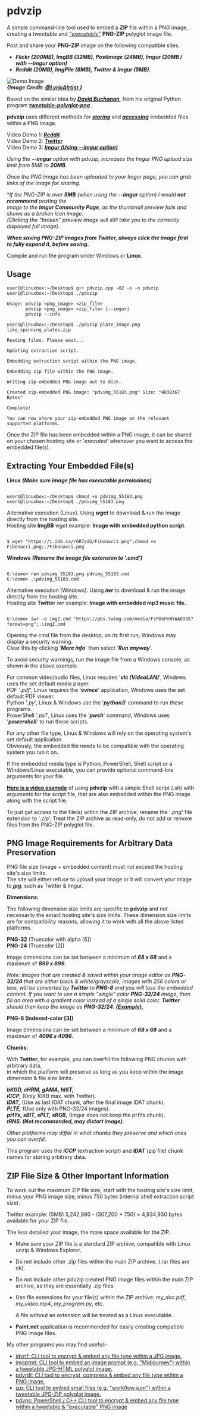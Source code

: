 # pdvzip
A simple command-line tool used to embed a **ZIP** file within a PNG image,  
creating a *tweetable* and *["executable"](https://github.com/CleasbyCode/pdvzip#extracting-your-embedded-files)* **PNG-ZIP** polyglot image file.  

Post and share your **PNG-ZIP** image on the following compatible sites.

* ***Flickr (200MB), ImgBB (32MB), PostImage (24MB), Imgur (20MB / with --imgur option)***
* ***Reddit (20MB), ImgPile (8MB), Twitter & Imgur (5MB).***

![Demo Image](https://github.com/CleasbyCode/pdvzip/blob/main/demo_images/pdvimg_55183.png)  
 ***{Image Credit:*** [***@LyricAIrtist*** ](https://twitter.com/LyricAIrtist/status/1720055981730680859)***}***  
 
Based on the similar idea by [***David Buchanan***](https://www.da.vidbuchanan.co.uk/), from his original Python program [***tweetable-polyglot-png***](https://github.com/DavidBuchanan314/tweetable-polyglot-png).  

**pdvzip** uses different methods for [***storing***](https://github.com/CleasbyCode/pdvzip#png-image-requirements-for-arbitrary-data-preservation) and [***accessing***](https://github.com/CleasbyCode/pdvzip#extracting-your-embedded-files) embedded files within a PNG image.  

Video Demo 1: [***Reddit***](https://youtu.be/yAcjc3qdiSk)  
Video Demo 2: [***Twitter***](https://youtu.be/sq6GELZ9G_I)  
Video Demo 3: [***Imgur (Using --imgur option)***](https://youtu.be/vOGkbm57P90)  

*Using the **--imgur** option with pdvzip, increases the Imgur PNG upload size limit from 5MB to **20MB**.*

*Once the PNG image has been uploaded to your Imgur page, you can grab links of the image for sharing.* 

\**If the PNG-ZIP is over **5MB** (when using the **--imgur** option) I would **not recommend** posting the  
image to the **Imgur Community Page**, as the thumbnail preview fails and shows as a broken icon image.  
(Clicking the "broken" preview image will still take you to the correctly displayed full image).*  

***When saving PNG-ZIP images from Twitter, always click the image first to fully expand it, before saving.***

Compile and run the program under Windows or **Linux**.

## Usage

```console
user1@linuxbox:~/Desktop$ g++ pdvzip.cpp -O2 -s -o pdvzip
user1@linuxbox:~/Desktop$ ./pdvzip

Usage: pdvzip <png_image> <zip_file>
       pdvzip <png_image> <zip_file> [--imgur]
       pdvzip --info

user1@linuxbox:~/Desktop$ ./pdvzip plate_image.png like_spinning_plates.zip

Reading files. Please wait...

Updating extraction script.

Embedding extraction script within the PNG image.

Embedding zip file within the PNG image.

Writing zip-embedded PNG image out to disk.

Created zip-embedded PNG image: "pdvimg_55183.png" Size: "4038367 Bytes"

Complete!

You can now share your zip-embedded PNG image on the relevant supported platforms.

```

Once the ZIP file has been embedded within a PNG image, it can be shared on your chosen hosting site or '*executed*' whenever you want to access the embedded file(s).

## Extracting Your Embedded File(s)
**Linux** ***(Make sure image file has executable permissions)***
```console

user1@linuxbox:~/Desktop$ chmod +x pdvimg_55183.png
user1@linuxbox:~/Desktop$ ./pdvimg_55183.png

```  
Alternative execution (Linux).  Using ***wget*** to download & run the image directly from the hosting site.  
Hosting site **ImgBB** *wget* example: **Image with embedded python script**.
```console

$ wget "https://i.ibb.co/r6R7zdG/Fibonacci.png";chmod +x Fibonacci.png;./Fibonacci.png

```   

**Windows** ***(Rename the image file extension to '.cmd')***
```console

G:\demo> ren pdvimg_55183.png pdvimg_55183.cmd
G:\demo> .\pdvimg_55183.cmd

```
Alternative execution (Windows).  Using ***iwr*** to download & run the image directly from the hosting site.  
Hosting site **Twitter** *iwr* example: **Image with embedded mp3 music file.**
```console

G:\demo> iwr -o img2.cmd "https://pbs.twimg.com/media/FsPOkPnWYAA0935?format=png";.\img2.cmd

```

Opening the cmd file from the desktop, on its first run, Windows may display a security warning.  
Clear this by clicking '***More info***' then select '***Run anyway***'.  

To avoid security warnings, run the image file from a Windows console, as shown in the above example.  

For common video/audio files, Linux requires '***vlc (VideoLAN)***', Windows uses the set default media player.  
PDF '*.pdf*', Linux requires the '***evince***' application, Windows uses the set default PDF viewer.  
Python '*.py*', Linux & Windows use the '***python3***' command to run these programs.  
PowerShell '*.ps1*', Linux uses the '***pwsh***' command, Windows uses '***powershell***' to run these scripts.

For any other file type, Linux & Windows will rely on the operating system's set default application.  
Obviously, the embedded file needs to be compatible with the operating system you run it on.

If the embedded media type is Python, PowerShell, Shell script or a Windows/Linux executable, you can provide optional command-line arguments for your file.

[**Here is a video example**](https://asciinema.org/a/542549) of using **pdvzip** with a simple Shell script (.sh) with arguments for the script file, that are also embedded within the PNG image along with the script file.
  
To just get access to the file(s) within the ZIP archive, rename the '*.png*' file extension to '*.zip*'. Treat the ZIP archive as read-only, do not add or remove files from the PNG-ZIP polyglot file.

## PNG Image Requirements for Arbitrary Data Preservation


PNG file size (image + embedded content) must not exceed the hosting site's size limits.  
The site will either refuse to upload your image or it will convert your image to ***jpg***, such as Twitter & Imgur.

**Dimensions:**

The following dimension size limits are specific to **pdvzip** and not necessarily the extact hosting site's size limits.
These dimension size limits are for compatibility reasons, allowing it to work with all the above listed platforms.

**PNG-32** (Truecolor with alpha [6])  
**PNG-24** (Truecolor [2]) 

Image dimensions can be set between a minimum of ***68 x 68*** and a maximum of ***899 x 899***.

*Note: Images that are created & saved within your image editor as **PNG-32/24** that are either
black & white/grayscale, images with 256 colors or less, will be converted by **Twitter** to
**PNG-8** and you will lose the embedded content. If you want to use a simple "single" color
**PNG-32/24** image, then fill an area with a gradient color instead of a single solid color. 
**Twitter** should then keep the image as **PNG-32/24**. [**(Example).**](https://twitter.com/CleasbyCode/status/1694992647121965554)*
    
**PNG-8 (Indexed-color [3])**

Image dimensions can be set between a minimum of ***68 x 68*** and a maximum of ***4096 x 4096***.
        
**Chunks:**  

With **Twitter**, for example, you can overfill the following PNG chunks with arbitrary data,  
in which the platform will preserve as long as you keep within the image dimension & file size limits.  

***bKGD, cHRM, gAMA, hIST,***  
***iCCP,*** (Only 10KB max. with Twitter).  
***IDAT,*** (Use as last IDAT chunk, after the final image IDAT chunk).  
***PLTE,*** (Use only with PNG-32/24 images).  
***pHYs, sBIT, sPLT, sRGB,*** (Imgur does not keep the pHYs chunk).   
***tRNS. (Not recommended, may distort image).***  

*Other platforms may differ in what chunks they preserve and which ones you can overfill.*
  
This program uses the ***iCCP*** (extraction script) and ***IDAT*** (zip file) chunk names for storing arbitrary data.

## ZIP File Size & Other Important Information

To work out the maximum ZIP file size, start with the hosting site's size limit,  
minus your PNG image size, minus 750 bytes (internal shell extraction script size).  
  
Twitter example: (5MB) 5,242,880 - (307,200 + 750) = 4,934,930 bytes available for your ZIP file.  

The less detailed your image, the more space available for the ZIP.

* Make sure your ZIP file is a standard ZIP archive, compatible with Linux unzip & Windows Explorer.
* Do not include other .zip files within the main ZIP archive. (.rar files are ok).
* Do not include other pdvzip created PNG image files within the main ZIP archive, as they are essentially .zip files.
* Use file extensions for your file(s) within the ZIP archive: *my_doc.pdf*, *my_video.mp4*, *my_program.py*, etc.
  
  A file without an extension will be treated as a Linux executable.      
* **Paint.net** application is recommended for easily creating compatible PNG image files.  

My other programs you may find useful:-

* [jdvrif: CLI tool to encrypt & embed any file type within a JPG image.](https://github.com/CleasbyCode/jdvrif)
* [imgprmt: CLI tool to embed an image prompt (e.g. "Midjourney") within a tweetable JPG-HTML polyglot image.](https://github.com/CleasbyCode/imgprmt)
* [pdvrdt: CLI tool to encrypt, compress & embed any file type within a PNG image.](https://github.com/CleasbyCode/pdvrdt)
* [jzp: CLI tool to embed small files (e.g. "workflow.json") within a tweetable JPG-ZIP polyglot image.](https://github.com/CleasbyCode/jzp)  
* [pdvps: PowerShell / C++ CLI tool to encrypt & embed any file type within a tweetable & "executable" PNG image](https://github.com/CleasbyCode/pdvps)  

##
